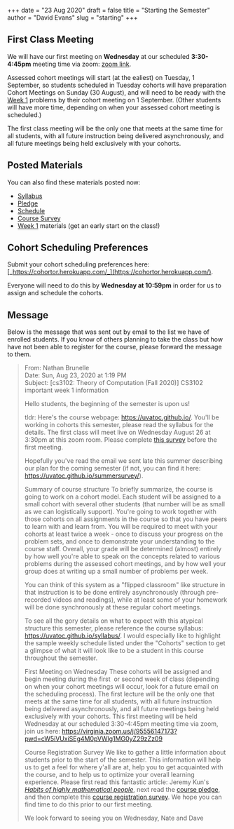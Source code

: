 +++
date = "23 Aug 2020"
draft = false
title = "Starting the Semester"
author = "David Evans"
slug = "starting"
+++

## First Class Meeting

We will have our first meeting on **Wednesday** at our scheduled
**3:30-4:45pm** meeting time via zoom: [zoom
link](https://virginia.zoom.us/j/95556147173?pwd=cW5iVUxiSEg4M0pVWlg1MG0yZ29zZz09).

Assessed cohort meetings will start (at the ealiest) on Tuesday, 1
September, so students scheduled in Tuesday cohorts will have
preparation Cohort Meetings on Sunday (30 August), and will need to be
ready with the [Week 1](/week1) problems by their cohort meeting on 1
September. (Other students will have more time, depending on when your
assessed cohort meeting is scheduled.)

The first class meeting will be the only one that meets at the same
time for all students, with all future instruction being delivered
asynchronously, and all future meetings being held exclusively with
your cohorts.

## Posted Materials

You can also find these materials posted now:

- [Syllabus](/syllabus)
- [Pledge](/pledge)
- [Schedule](/schedule)
- [Course Survey](https://forms.gle/pMH4AQJjcrh61JXW8)
- [Week 1](/week1) materials (get an early start on the class!)

## Cohort Scheduling Preferences

Submit your cohort scheduling preferences here:
[_https://cohortor.herokuapp.com/_](https://cohortor.herokuapp.com/).

Everyone will need to do this by **Wednesday at 10:59pm** in order for
us to assign and schedule the cohorts.

## Message

Below is the message that was sent out by email to the list we have of
enrolled students. If you know of others planning to take the class
but how have not been able to register for the course, please forward
the message to them.

<blockquote>

From: Nathan Brunelle  
Date: Sun, Aug 23, 2020 at 1:19 PM  
Subject: [cs3102: Theory of Computation (Fall 2020)] CS3102 important week 1 information  

Hello students, the beginning of the semester is upon us!

tldr: Here's the course webpage: https://uvatoc.github.io/. You'll be working in cohorts this semester, please read the syllabus for the details. The first class will meet live on Wednesday August 26 at 3:30pm at this zoom room. Please complete [this survey](https://forms.gle/pMH4AQJjcrh61JXW8) before the first meeting.

Hopefully you've read the email we sent late this summer describing our plan for the coming semester (if not, you can find it here: https://uvatoc.github.io/summersurvey/).

Summary of course structure
To briefly summarize, the course is going to work on a cohort model. Each student will be assigned to a small cohort with several other students (that number will be as small as we can logistically support). You're going to work together with those cohorts on all assignments in the course so that you have peers to learn with and learn from. You will be required to meet with your cohorts at least twice a week - once to discuss your progress on the problem sets, and once to demonstrate your understanding to the course staff. Overall, your grade will be determined (almost) entirely by how well you're able to speak on the concepts related to various problems during the assessed cohort meetings, and by how well your group does at writing up a small number of problems per week.

You can think of this system as a "flipped classroom" like structure in that instruction is to be done entirely asynchronously (through pre-recorded videos and readings), while at least some of your homework will be done synchronously at these regular cohort meetings.

To see all the gory details on what to expect with this atypical structure this semester, please reference the course syllabus: https://uvatoc.github.io/syllabus/. I would especially like to highlight the sample weekly schedule listed under the "Cohorts" section to get a glimpse of what it will look like to be a student in this course throughout the semester.

First Meeting on Wednesday
These cohorts will be assigned and begin meeting during the first  or second week of class (depending on when your cohort meetings will occur, look for a future email on the scheduling process). The first lecture will be the only one that meets at the same time for all students, with all future instruction being delivered asynchronously, and all future meetings being held exclusively with your cohorts. This first meeting will be held Wednesday at our scheduled 3:30-4:45pm meeting time via zoom, join us here: https://virginia.zoom.us/j/95556147173?pwd=cW5iVUxiSEg4M0pVWlg1MG0yZ29zZz09

Course Registration Survey
We like to gather a little information about students prior to the start of the semester. This information will help us to get a feel for where y'all are at, help you to get acquainted with the course, and to help us to optimize your overall learning experience. Please first read this fantastic article: Jeremy Kun's [_Habits of highly mathematical people_](https://medium.com/@jeremyjkun/habits-of-highly-mathematical-people-b719df12d15e), next read the [course pledge](/pledge), and then complete this [course registration survey](https://forms.gle/pMH4AQJjcrh61JXW8). We hope you can find time to do this prior to our first meeting.

We look forward to seeing you on Wednesday,
Nate and Dave


</blockquote>


